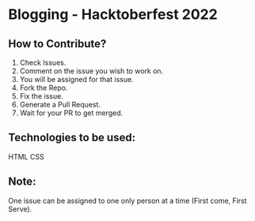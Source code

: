# Blogging - Hacktoberfest 2022
## How to Contribute?
1. Check Issues.
2. Comment on the issue you wish to work on.
3. You will be assigned for that issue.
4. Fork the Repo.
5. Fix the issue.
6. Generate a Pull Request.
7. Wait for your PR to get merged.
## Technologies to be used:
HTML
CSS
## Note:
 One issue can be assigned to one only person at a time (First come, First Serve).
